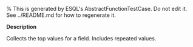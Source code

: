 % This is generated by ESQL's AbstractFunctionTestCase. Do not edit it. See ../README.md for how to regenerate it.

**Description**

Collects the top values for a field. Includes repeated values.

